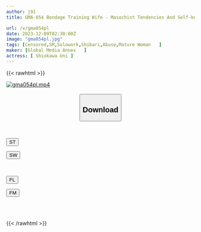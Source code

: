 ```yaml
---
author: j91
title: GMA-054 Bondage Training Wife - Masochist Tendencies And Self-bondage Masturbation That Are Not Enough For Her Husband. Shiokawa Uni, An Unfaithful Wife Who Enjoys Being Raped By Her Husband's Subordinate Who Satisfied Her

url: /v/gma054pl
date: 2023-12-09T02:30:00Z
image: "gma054pl.jpg"
tags: [Censored,SM,Solowork,Shibari,Abuse,Mature Woman	 ]
maker: [Global Media Annex   ]
actress: [ Shiokawa Uni ]
---
```



{{< rawhtml >}}

<div class="video" data-videoid="0pWVvdbJaZib19d">
    <a href="javascript:;">
        <img src="/v/gma054pl/gma054pl.jpg" width="WIDTH" height="HEIGHT" alt="gma054pl.mp4" loading="lazy">
    </a>
</div>

<script type="text/javascript" src="https://j91.asia/asset/on-demand-st.js"></script>

<br>
  <link rel="stylesheet" href="https://j91.asia/asset/bs5.css">
  
  <center>
  <button class="btn btn-primary" type="button" data-bs-toggle="collapse" data-bs-target=".multi-collapse" aria-expanded="false" aria-controls="multiCollapseExample1 multiCollapseExample2"><h2>Download</h2></button></center>
</p>
<div class="row">
  <div class="col">
    <div class="collapse multi-collapse" id="multiCollapseExample1">
      <div class="card card-body">
	      	      <br>
<div class="buttons">  
<p><a href="https://streamtape.to/v/0pWVvdbJaZib19d" target="_blank"><button class="btn-hover color-3"><i class="fa fa-download"></i> ST</button></a></p>
<p><a href="https://flaswish.com/p7s5twai0ssb" target="_blank"><button class="btn-hover color-2"><i class="fa fa-download"></i> SW</button></a></p></div>
    </div>
  </div>
</div>
  <div class="col">
    <div class="collapse multi-collapse" id="multiCollapseExample2">
      <div class="card card-body">
	      <br>
<div class="buttons">
<p><a href="javascript:;" target="_blank"><button class="btn-hover color-9"><i class="fa fa-download"></i> FL</button></a></p>
<p><a href="javascript:;" target="_blank"><button class="btn-hover color-8"><i class="fa fa-download"></i> FM</button></a></p></div>
<br><br>
      </div>
    </div>
  </div>
</div>

{{< /rawhtml >}}